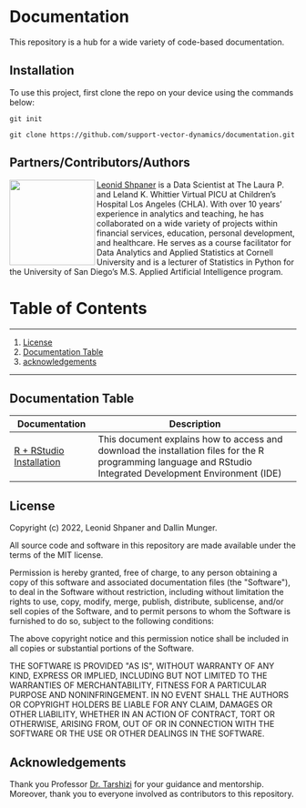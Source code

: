 # Documentation

This repository is a hub for a wide variety of code-based documentation.

## Installation

To use this project, first clone the repo on your device using the commands below:

`git init`

`git clone https://github.com/support-vector-dynamics/documentation.git`

## Partners/Contributors/Authors  

<img align="left" width="150" height="150" src="https://github.com/support-vector-dynamics/documentation/blob/main/proimages/shpaner_leonid.jpg?raw=true">

[Leonid Shpaner](https://github.com/lshpaner) is a Data Scientist at The Laura P. and Leland K. Whittier Virtual PICU at Children’s Hospital Los Angeles (CHLA). With over 10 years’ experience in analytics and teaching, he has collaborated on a wide variety of projects within financial services, education, personal development, and healthcare. He serves as a course facilitator for Data Analytics and Applied Statistics at Cornell University and is a lecturer of Statistics in Python for the University of San Diego’s M.S. Applied Artificial Intelligence program.


# Table of Contents
--------
1. [License](#license)  
2. [Documentation Table](#documentation-table)
3. [acknowledgements](#acknowledgements)  
--------

## Documentation Table

| **Documentation**        |**Description**                                                                                                                                      |
|--------------------------|-----------------------------------------------------------------------------------------------------------------------------------------------------|
|[R + RStudio Installation](https://github.com/support-vector-dynamics/documentation/blob/main/r_rstudio_installation.md)|This document explains how to access and download the installation files for the R  programming language and RStudio Integrated Development Environment (IDE)                                                                                                                                  |

## License

Copyright (c) 2022, Leonid Shpaner and Dallin Munger.

All source code and software in this repository are made available under the terms of the MIT license.

Permission is hereby granted, free of charge, to any person obtaining a copy of this software and associated documentation files (the "Software"), to deal in the Software without restriction, including without limitation the rights to use, copy, modify, merge, publish, distribute, sublicense, and/or sell copies of the Software, and to permit persons to whom the Software is furnished to do so, subject to the following conditions:

The above copyright notice and this permission notice shall be included in all copies or substantial portions of the Software.

THE SOFTWARE IS PROVIDED "AS IS", WITHOUT WARRANTY OF ANY KIND, EXPRESS OR IMPLIED, INCLUDING BUT NOT LIMITED TO THE WARRANTIES OF MERCHANTABILITY, FITNESS FOR A PARTICULAR PURPOSE AND NONINFRINGEMENT. IN NO EVENT SHALL THE AUTHORS OR COPYRIGHT HOLDERS BE LIABLE FOR ANY CLAIM, DAMAGES OR OTHER LIABILITY, WHETHER IN AN ACTION OF CONTRACT, TORT OR OTHERWISE, ARISING FROM, OUT OF OR IN CONNECTION WITH THE SOFTWARE OR THE USE OR OTHER DEALINGS IN THE SOFTWARE.

## Acknowledgements
Thank you Professor [Dr. Tarshizi](https://github.com/behrang61) for your guidance and mentorship. Moreover, thank you to everyone involved as contributors to this repository.